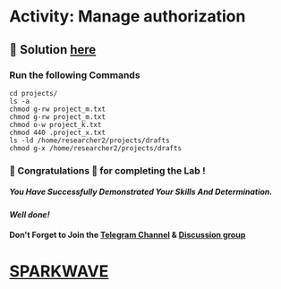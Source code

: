 # Activity: Manage authorization

## 🔑 Solution [here]()

### Run the following Commands

```
cd projects/
ls -a
chmod g-rw project_m.txt
chmod g-rw project_m.txt
chmod o-w project_k.txt
chmod 440 .project_x.txt
ls -ld /home/researcher2/projects/drafts
chmod g-x /home/researcher2/projects/drafts
```

### 🐼 Congratulations 🎉 for completing the Lab !

##### *You Have Successfully Demonstrated Your Skills And Determination.*

#### *Well done!*

#### Don't Forget to Join the [Telegram Channel](https://t.me/sparkwave.01) & [Discussion group](https://t.me/sparkwave.01chats)

# [SPARKWAVE](https://www.youtube.com/@sparkwave.01)